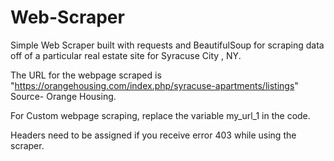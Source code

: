 # Web-Scraper
Simple Web Scraper built with requests and BeautifulSoup for scraping data off of a particular real estate site for Syracuse City , NY.

The URL for the webpage scraped is "https://orangehousing.com/index.php/syracuse-apartments/listings"
Source- Orange Housing.


For Custom webpage scraping, replace the variable my_url_1 in the code.

Headers need to be assigned if you receive error 403 while using the scraper.


